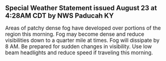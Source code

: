 <p>
   <h2>Special Weather Statement issued August 23 at 4:28AM CDT by NWS Paducah KY</h2>
   <div style="font-size:120%">Areas of patchy dense fog have developed over portions of the
      region this morning. Fog may become dense and reduce visibilities
      down to a quarter mile at times. Fog will dissipate by 8 AM. Be
      prepared for sudden changes in visibility. Use low beam headlights
      and reduce speed if traveling this morning.
   </div>
</p>